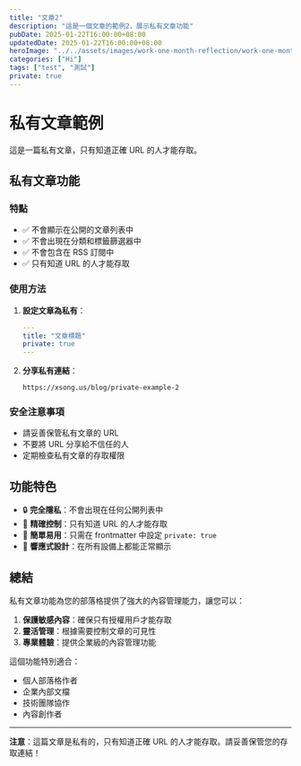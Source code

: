 ```yaml
---
title: "文章2"
description: "這是一個文章的範例2，展示私有文章功能"
pubDate: 2025-01-22T16:00:00+08:00
updatedDate: 2025-01-22T16:00:00+08:00
heroImage: "../../assets/images/work-one-month-reflection/work-one-month-reflection-1.png"
categories: ["Hi"]
tags: ["test", "測試"]
private: true
---
```


# 私有文章範例

這是一篇私有文章，只有知道正確 URL 的人才能存取。

## 私有文章功能

### 特點
- ✅ 不會顯示在公開的文章列表中
- ✅ 不會出現在分類和標籤篩選器中
- ✅ 不會包含在 RSS 訂閱中
- ✅ 只有知道 URL 的人才能存取

### 使用方法

1. **設定文章為私有**：
   ```yaml
   ---
   title: "文章標題"
   private: true
   ---
   ```

2. **分享私有連結**：
   ```
   https://xsong.us/blog/private-example-2
   ```

### 安全注意事項

- 請妥善保管私有文章的 URL
- 不要將 URL 分享給不信任的人
- 定期檢查私有文章的存取權限

## 功能特色

- 🔒 **完全隱私**：不會出現在任何公開列表中
- 🎯 **精確控制**：只有知道 URL 的人才能存取
- 🚀 **簡單易用**：只需在 frontmatter 中設定 `private: true`
- 📱 **響應式設計**：在所有設備上都能正常顯示

## 總結

私有文章功能為您的部落格提供了強大的內容管理能力，讓您可以：

1. **保護敏感內容**：確保只有授權用戶才能存取
2. **靈活管理**：根據需要控制文章的可見性
3. **專業體驗**：提供企業級的內容管理功能

這個功能特別適合：
- 個人部落格作者
- 企業內部文檔
- 技術團隊協作
- 內容創作者

---

**注意**：這篇文章是私有的，只有知道正確 URL 的人才能存取。請妥善保管您的存取連結！
